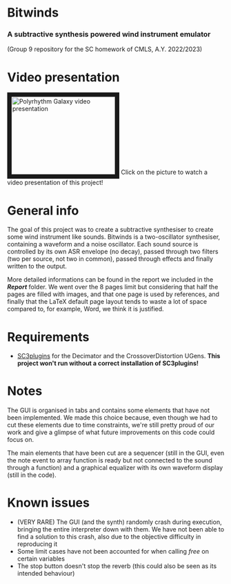 # **Bitwinds**
### **A subtractive synthesis powered wind instrument emulator**
(Group 9 repository for the SC homework of CMLS, A.Y. 2022/2023)
# Video presentation

<a href="http://www.youtube.com/watch?feature=player_embedded&v=_Oub3e4ZPjg
" target="_blank"><img src="http://img.youtube.com/vi/_Oub3e4ZPjg/0.jpg" 
alt="Polyrhythm Galaxy video presentation" width="240" height="180" border="10" /></a>
Click on the picture to watch a video presentation of this project!
# General info
The goal of this project was to create a subtractive synthesiser to create some wind instrument like sounds.
Bitwinds is a two-oscillator synthesiser, containing a waveform and a noise oscillator. Each sound source is controlled by its own ASR envelope (no decay), passed through two filters (two per source, not two in common), passed through effects and finally written to the output.

More detailed informations can be found in the report we included in the **_Report_** folder. We went over the 8 pages limit but considering that half the pages are filled with images, and that one page is used by references, and finally that the LaTeX default page layout tends to waste a lot of space compared to, for example, Word, we think it is justified.

# Requirements
* [SC3plugins](https://supercollider.github.io/sc3-plugins/) for the Decimator and the CrossoverDistortion UGens. **This project won't run without a correct installation of SC3plugins!**

# Notes
The GUI is organised in tabs and contains some elements that have not been implemented. We made this choice because, even though we had to cut these elements due to time constraints, we're still pretty proud of our work and give a glimpse of what future improvements on this code could focus on. 

The main elements that have been cut are a sequencer (still in the GUI, even the note event to array function is ready but not connected to the sound through a function) and a graphical equalizer with its own waveform display (still in the code).

# Known issues
* (VERY RARE) The GUI (and the synth) randomly crash during execution, bringing the entire interpreter down with them. We have not been able to find a solution to this crash, also due to the objective difficulty in reproducing it
* Some limit cases have not been accounted for when calling _free_ on certain variables
* The stop button doesn't stop the reverb (this could also be seen as its intended behaviour)

